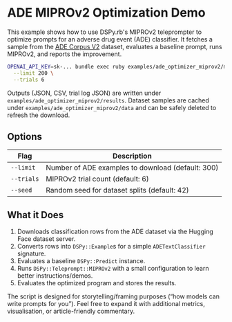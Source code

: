 # ADE MIPROv2 Optimization Demo

This example shows how to use DSPy.rb's MIPROv2 teleprompter to optimize prompts for an adverse drug event (ADE) classifier. It fetches a sample from the [ADE Corpus V2](https://huggingface.co/datasets/ade-benchmark-corpus/ade_corpus_v2) dataset, evaluates a baseline prompt, runs MIPROv2, and reports the improvement.

```bash
OPENAI_API_KEY=sk-... bundle exec ruby examples/ade_optimizer_miprov2/main.rb \
  --limit 200 \
  --trials 6
```

Outputs (JSON, CSV, trial log JSON) are written under `examples/ade_optimizer_miprov2/results`. Dataset samples are cached under `examples/ade_optimizer_miprov2/data` and can be safely deleted to refresh the download.

## Options

| Flag | Description |
| --- | --- |
| `--limit` | Number of ADE examples to download (default: 300) |
| `--trials` | MIPROv2 trial count (default: 6) |
| `--seed` | Random seed for dataset splits (default: 42) |

## What it Does

1. Downloads classification rows from the ADE dataset via the Hugging Face dataset server.
2. Converts rows into `DSPy::Example`s for a simple `ADETextClassifier` signature.
3. Evaluates a baseline `DSPy::Predict` instance.
4. Runs `DSPy::Teleprompt::MIPROv2` with a small configuration to learn better instructions/demos.
5. Evaluates the optimized program and stores the results.

The script is designed for storytelling/framing purposes (“how models can write prompts for you”). Feel free to expand it with additional metrics, visualisation, or article-friendly commentary.
